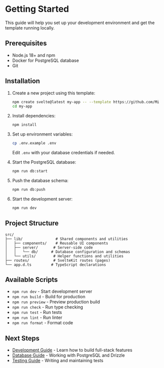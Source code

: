 # Getting Started

This guide will help you set up your development environment and get the template running locally.

## Prerequisites

- Node.js 18+ and npm
- Docker for PostgreSQL database
- Git

## Installation

1. Create a new project using this template:
   ```bash
   npm create svelte@latest my-app -- --template https://github.com/MihirLathiya510/tpl-svelte
   cd my-app
   ```

2. Install dependencies:
   ```bash
   npm install
   ```

3. Set up environment variables:
   ```bash
   cp .env.example .env
   ```
   Edit `.env` with your database credentials if needed.

4. Start the PostgreSQL database:
   ```bash
   npm run db:start
   ```

5. Push the database schema:
   ```bash
   npm run db:push
   ```

6. Start the development server:
   ```bash
   npm run dev
   ```

## Project Structure

```
src/
├── lib/               # Shared components and utilities
│   ├── components/    # Reusable UI components
│   ├── server/       # Server-side code
│   │   └── db/      # Database configuration and schemas
│   └── utils/        # Helper functions and utilities
├── routes/           # SvelteKit routes (pages)
└── app.d.ts         # TypeScript declarations
```

## Available Scripts

- `npm run dev` - Start development server
- `npm run build` - Build for production
- `npm run preview` - Preview production build
- `npm run check` - Run type checking
- `npm run test` - Run tests
- `npm run lint` - Run linter
- `npm run format` - Format code

## Next Steps

- [Development Guide](development-guide.md) - Learn how to build full-stack features
- [Database Guide](database-guide.md) - Working with PostgreSQL and Drizzle
- [Testing Guide](testing-guide.md) - Writing and maintaining tests